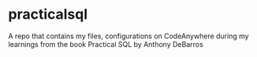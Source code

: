 # practicalsql
A repo that contains my files, configurations on CodeAnywhere during my learnings from the book Practical SQL by Anthony DeBarros
